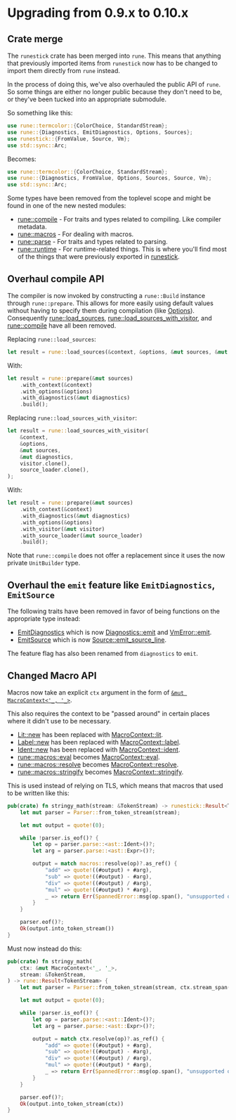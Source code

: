 # Upgrading from 0.9.x to 0.10.x

## Crate merge

The `runestick` crate has been merged into `rune`. This means that anything that
previously imported items from `runestick` now has to be changed to import them
directly from `rune` instead.

In the process of doing this, we've also overhauled the public API of `rune`. So
some things are either no longer public because they don't need to be, or
they've been tucked into an appropriate submodule.

So something like this:

```rust
use rune::termcolor::{ColorChoice, StandardStream};
use rune::{Diagnostics, EmitDiagnostics, Options, Sources};
use runestick::{FromValue, Source, Vm};
use std::sync::Arc;
```

Becomes:

```rust
use rune::termcolor::{ColorChoice, StandardStream};
use rune::{Diagnostics, FromValue, Options, Sources, Source, Vm};
use std::sync::Arc;
```

Some types have been removed from the toplevel scope and might be found in one
of the new nested modules:

* [rune::compile] - For traits and types related to compiling. Like compiler
  metadata.
* [rune::macros] - For dealing with macros.
* [rune::parse] - For traits and types related to parsing.
* [rune::runtime] - For runtime-related things. This is where you'll find most
  of the things that were previously exported in [runestick].

[rune::compile]: https://docs.rs/rune/0.10.0/rune/compile/index.html
[rune::macros]: https://docs.rs/rune/0.10.0/rune/macros/index.html
[rune::parse]: https://docs.rs/rune/0.10.0/rune/parse/index.html
[rune::runtime]: https://docs.rs/rune/0.10.0/rune/runtime/index.html
[runestick]: https://docs.rs/runestick/0.9.1/runestick/

## Overhaul compile API

The compiler is now invoked by constructing a `rune::Build` instance through
`rune::prepare`. This allows for more easily using default values without having
to specify them during compilation (like [Options]). Consequently
[rune::load_sources], [rune::load_sources_with_visitor], and [rune::compile]
have all been removed.

[Options]: https://docs.rs/rune/0.9.1/rune/struct.Options.html
[rune::load_sources]: https://docs.rs/rune/0.9.1/rune/fn.load_sources.html
[rune::load_sources_with_visitor]: https://docs.rs/rune/0.9.1/rune/fn.load_sources_with_visitor.html
[rune::compile]: https://docs.rs/rune/0.9.1/rune/fn.compile.html

Replacing `rune::load_sources`:

```rust
let result = rune::load_sources(&context, &options, &mut sources, &mut diagnostics);
```

With:

```rust
let result = rune::prepare(&mut sources)
    .with_context(&context)
    .with_options(&options)
    .with_diagnostics(&mut diagnostics)
    .build();
```

Replacing `rune::load_sources_with_visitor`:

```rust
let result = rune::load_sources_with_visitor(
    &context,
    &options,
    &mut sources,
    &mut diagnostics,
    visitor.clone(),
    source_loader.clone(),
);
```

With:

```rust
let result = rune::prepare(&mut sources)
    .with_context(&context)
    .with_diagnostics(&mut diagnostics)
    .with_options(&options)
    .with_visitor(&mut visitor)
    .with_source_loader(&mut source_loader)
    .build();
```

Note that `rune::compile` does not offer a replacement since it uses the now
private `UnitBuilder` type.

## Overhaul the `emit` feature like `EmitDiagnostics`, `EmitSource`

The following traits have been removed in favor of being functions on the
appropriate type instead:

* [EmitDiagnostics] which is now [Diagnostics::emit] and [VmError::emit].
* [EmitSource] which is now [Source::emit_source_line].

The feature flag has also been renamed from `diagnostics` to `emit`.

[Diagnostics::emit]: https://docs.rs/rune/0.10.0/rune/struct.Diagnostics.html#method.emit
[EmitDiagnostics]: https://docs.rs/rune/0.9.1/rune/trait.EmitDiagnostics.html
[EmitSource]: https://docs.rs/rune/0.9.1/rune/trait.EmitSource.html
[Source::emit_source_line]: https://docs.rs/rune/0.10.0/rune/struct.Source.html#method.emit_source_line
[VmError::emit]: https://docs.rs/rune/0.10.0/rune/runtime/struct.VmError.html#method.emit

## Changed Macro API

Macros now take an explicit `ctx` argument in the form of [`&mut
MacroContext<'_, '_>`][MacroContext].

This also requires the context to be "passed around" in certain places where it
didn't use to be necessary.

* [Lit::new] has been replaced with [MacroContext::lit].
* [Label::new] has been replaced with [MacroContext::label].
* [Ident::new] has been replaced with [MacroContext::ident].
* [rune::macros::eval] becomes [MacroContext::eval].
* [rune::macros::resolve] becomes [MacroContext::resolve].
* [rune::macros::stringify] becomes [MacroContext::stringify].

This is used instead of relying on TLS, which means that macros that used to be
written like this:

```rust
pub(crate) fn stringy_math(stream: &TokenStream) -> runestick::Result<TokenStream> {
    let mut parser = Parser::from_token_stream(stream);

    let mut output = quote!(0);

    while !parser.is_eof()? {
        let op = parser.parse::<ast::Ident>()?;
        let arg = parser.parse::<ast::Expr>()?;

        output = match macros::resolve(op)?.as_ref() {
            "add" => quote!((#output) + #arg),
            "sub" => quote!((#output) - #arg),
            "div" => quote!((#output) / #arg),
            "mul" => quote!((#output) * #arg),
            _ => return Err(SpannedError::msg(op.span(), "unsupported operation").into()),
        }
    }

    parser.eof()?;
    Ok(output.into_token_stream())
}
```

Must now instead do this:

```rust
pub(crate) fn stringy_math(
    ctx: &mut MacroContext<'_, '_>,
    stream: &TokenStream,
) -> rune::Result<TokenStream> {
    let mut parser = Parser::from_token_stream(stream, ctx.stream_span());

    let mut output = quote!(0);

    while !parser.is_eof()? {
        let op = parser.parse::<ast::Ident>()?;
        let arg = parser.parse::<ast::Expr>()?;

        output = match ctx.resolve(op)?.as_ref() {
            "add" => quote!((#output) + #arg),
            "sub" => quote!((#output) - #arg),
            "div" => quote!((#output) / #arg),
            "mul" => quote!((#output) * #arg),
            _ => return Err(SpannedError::msg(op.span(), "unsupported operation").into()),
        }
    }

    parser.eof()?;
    Ok(output.into_token_stream(ctx))
}
```

[Lit::new]: https://docs.rs/rune/0.9.1/rune/ast/enum.Lit.html#method.new
[Label::new]: https://docs.rs/rune/0.9.1/rune/ast/struct.Label.html#method.new
[Ident::new]: https://docs.rs/rune/0.9.1/rune/ast/struct.Ident.html#method.new
[MacroContext::eval]: https://docs.rs/rune/0.10.0/rune/macros/struct.MacroContext.html#method.eval
[MacroContext::lit]: https://docs.rs/rune/0.10.0/rune/macros/struct.MacroContext.html#method.lit
[MacroContext::label]: https://docs.rs/rune/0.10.0/rune/macros/struct.MacroContext.html#method.label
[MacroContext::ident]: https://docs.rs/rune/0.10.0/rune/macros/struct.MacroContext.html#method.ident
[MacroContext::resolve]: https://docs.rs/rune/0.10.0/rune/macros/struct.MacroContext.html#method.resolve
[MacroContext::stringify]: https://docs.rs/rune/0.10.0/rune/macros/struct.MacroContext.html#method.stringify
[MacroContext]: https://docs.rs/rune/0.10.0/rune/macros/struct.MacroContext.html
[rune::macros::eval]: https://docs.rs/rune/0.9.1/rune/macros/fn.eval.html
[rune::macros::resolve]: https://docs.rs/rune/0.9.1/rune/macros/fn.resolve.html
[rune::macros::stringify]: https://docs.rs/rune/0.9.1/rune/macros/fn.stringify.html